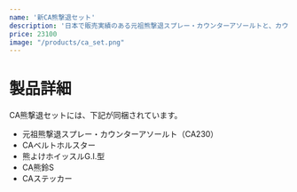 ```yaml
---
name: '新CA熊撃退セット'
description: '日本で販売実績のある元祖熊撃退スプレー・カウンターアソールトと、カウンターアソールト社オリジナルのCAベルトホルスターとCA熊鈴S、熊よけホイッスルG.I.型をセットにしたお得な限定商品です'
price: 23100
image: "/products/ca_set.png"
---
```


# 製品詳細

CA熊撃退セットには、下記が同梱されています。

- 元祖熊撃退スプレー・カウンターアソールト（CA230）
- CAベルトホルスター
- 熊よけホイッスルG.I.型
- CA熊鈴S
- CAステッカー
